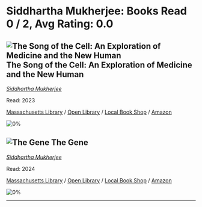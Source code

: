 # Siddhartha Mukherjee:  Books Read 0 / 2, Avg Rating: 0.0 

## ![The Song of the Cell: An Exploration of Medicine and the New Human](https://covers.openlibrary.org/b/isbn/9781982117351-M.jpg) The Song of the Cell: An Exploration of Medicine and the New Human
*[Siddhartha Mukherjee](../authors/SiddharthaMukherjee)*

Read: 2023

[Massachusetts Library](https://library.minlib.net/search/i=9781982117351) / [Open Library](https://openlibrary.org/isbn/9781982117351) / [Local Book Shop](https://bookshop.org/book/9781982117351) / [Amazon](https://amazon.com/dp/1982117354)

![0%](https://geps.dev/progress/0) 



## ![The Gene](https://covers.openlibrary.org/b/id/11320163-M.jpg) The Gene
*[Siddhartha Mukherjee](../authors/SiddharthaMukherjee)*

Read: 2024

[Massachusetts Library](https://library.minlib.net/search/i=9781847922649) / [Open Library](https://openlibrary.org/isbn/9781847922649) / [Local Book Shop](https://bookshop.org/book/9781847922649) / [Amazon](https://amazon.com/dp/9588931770)

![0%](https://geps.dev/progress/0) 



---
